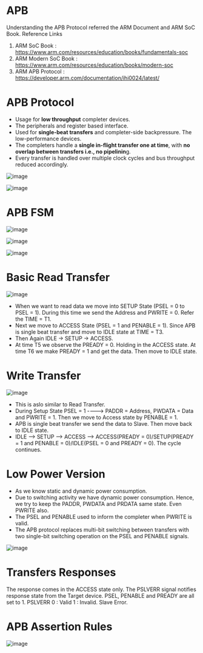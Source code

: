 # APB

Understanding the APB Protocol referred the ARM Document and ARM SoC Book. Reference Links 
1. ARM SoC Book         : https://www.arm.com/resources/education/books/fundamentals-soc
2. ARM Modern SoC Book  : https://www.arm.com/resources/education/books/modern-soc
3. ARM APB Protocol     : https://developer.arm.com/documentation/ihi0024/latest/

# APB Protocol 
- Usage for **low throughput** completer devices.
- The peripherals and register based interface.
- Used for **single-beat transfers** and completer-side backpressure. The low-performance devices.
- The completers handle a **single in-flight transfer one at time**, with **no overlap between transfers i.e., no pipelinin**g.
- Every transfer is handled over multiple clock cycles and bus throughput reduced accordingly. 


![image](https://github.com/user-attachments/assets/1ac93e88-b81b-4bc2-8eeb-18769038a18b)


![image](https://github.com/user-attachments/assets/56ef8f88-493e-4d48-95b7-ff5f68c74c67)


# APB FSM

![image](https://github.com/user-attachments/assets/1f8f14ca-f0b5-45bf-9378-add4ee5de27a)

![image](https://github.com/user-attachments/assets/a8552f2f-1659-40ae-a144-391945321e7a)

![image](https://github.com/user-attachments/assets/7cb47662-2daa-4385-aa7b-de8a4c2d6037)


# Basic Read Transfer

![image](https://github.com/user-attachments/assets/9b2ae235-164e-4498-a05c-f1979c75a3ee)

- When we want to read data we move into SETUP State (PSEL = 0 to PSEL = 1). During this time we send the Address and PWRITE = 0. Refer the TIME = T1.
- Next we move to ACCESS State (PSEL = 1 and PENABLE = 1). Since APB is single beat transfer and move to IDLE state at TIME = T3.
- Then Again IDLE -> SETUP -> ACCESS.
- At time T5 we observe the  PREADY = 0. Holding in the ACCESS state. At time T6 we make PREADY = 1 and get the data. Then move to IDLE state.

# Write Transfer

![image](https://github.com/user-attachments/assets/1421182d-3f93-4586-a147-137344bf0b92)

- This is aslo similar to Read Transfer.
- During Setup State PSEL = 1 ----> PADDR = Address, PWDATA = Data and PWRITE = 1. Then we move to Access state by PENABLE = 1.
- APB is single beat transfer we send the data to Slave. Then move back to IDLE state.
- IDLE --> SETUP --> ACCESS --> ACCESS(PREADY = 0)/SETUP(PREADY = 1 and PENABLE = 0)/IDLE(PSEL = 0 and PREADY = 0). The cycle continues. 

# Low Power Version
- As we know static and dynamic power consumption.
- Due to switching activity we have dynamic power consumption. Hence, we try to keep the PADDR, PWDATA and PRDATA same state. Even PWRITE also.
- The PSEL and PENABLE used to inform the completer when PWRITE is valid.
- The APB protocol replaces multi-bit switching between transfers with two single-bit switching operation on the PSEL and PENABLE signals. 

![image](https://github.com/user-attachments/assets/0b9e74f2-3310-4168-acc6-7513a1963131)

# Transfers Responses
The response comes in the ACCESS state only. The PSLVERR signal notifies response state from the Target device. PSEL, PENABLE and PREADY are all set to 1. 
PSLVERR 
0 : Valid
1 : Invalid. Slave Error.

# APB Assertion Rules 

![image](https://github.com/user-attachments/assets/0a074ba4-897c-4040-ac17-780a5e05ec17)







